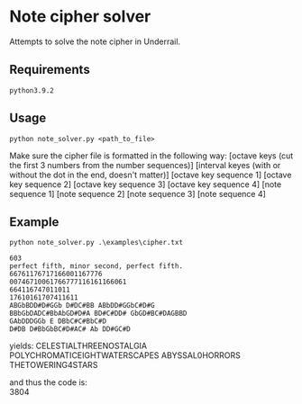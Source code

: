 # Note cipher solver
Attempts to solve the note cipher in Underrail.

## Requirements
    python3.9.2

## Usage
    python note_solver.py <path_to_file>
    
Make sure the cipher file is formatted in the following way:
    [octave keys (cut the first 3 numbers from the number sequences)]
    [interval keyes (with or without the dot in the end, doesn't matter)]
    [octave key sequence 1]
    [octave key sequence 2]
    [octave key sequence 3]
    [octave key sequence 4]
    [note sequence 1]
    [note sequence 2]
    [note sequence 3]
    [note sequence 4]

## Example
    python note_solver.py .\examples\cipher.txt

    603
    perfect fifth, minor second, perfect fifth.
    66761176717166001167776
    00746710061766777116161166061
    664116747011011
    17610161707411611
    ABGbBDD#D#GGb D#DC#BB ABbDD#GGbC#D#G
    BBbGbDADC#BbAbGD#D#A BD#C#DD# GbGD#BC#DAGBBD
    GAbDDDGGb E DBbC#C#BbC#D
    D#DB D#BbGbBC#D#AC# Ab DD#GC#D

yields:
    CELESTIALTHREENOSTALGIA
    POLYCHROMATICEIGHTWATERSCAPES
    ABYSSAL0HORRORS
    THETOWERING4STARS

and thus the code is:   
    3804